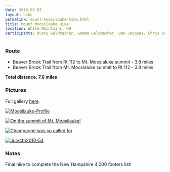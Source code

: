 ```yaml
---
date: 2010-07-03
layout: hike
permalink: mount-moosilauke-hike.html
title: Mount Moosilauke Hike
location: White Mountains, NH
participants: Rusty Geldmacher, Gemma Geldmacher, Dan Jacques, Chris Barnes, Mike Carlin
---
```


### Route

  * Beaver Brook Trail from Rt 112 to Mt. Moosialuke summit - 3.8 miles
  * Beaver Brook Trail from Mt. Moosialuke summit to Rt 112 - 3.8 miles

**Total distance: 7.6 miles**

### Pictures

Full gallery [here](http://www.flickr.com/photos/geldmacher/sets/72157624400088859/with/4803541228/).

[![Moosilauke-Profile](http://farm5.static.flickr.com/4086/4833516524_bff477b3ef.jpg)](http://www.flickr.com/photos/geldmacher/4833516524/)

[![On the summit of Mt. Moosilauke!](http://farm5.static.flickr.com/4120/4802920183_27fa605e0e.jpg)](http://www.flickr.com/photos/geldmacher/4802920183/)

[![Champagne was so called for](http://farm5.static.flickr.com/4094/4802914285_b5efe2092b.jpg)](http://www.flickr.com/photos/geldmacher/4802914285/)

[![July4th2010-54](http://farm5.static.flickr.com/4120/4803541228_df3ab89090.jpg)](http://www.flickr.com/photos/geldmacher/4803541228/)

### Notes

Final hike to complete the New Hampshire 4,000 footers list!
